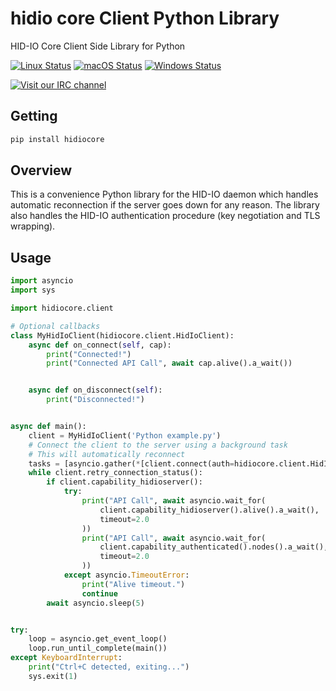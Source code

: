 # hidio core Client Python Library
HID-IO Core Client Side Library for Python

[![Linux Status](https://github.com/hid-io/hid-io-core/workflows/Rust%20Linux/badge.svg)](https://github.com/hid-io/hid-io-core/actions)
[![macOS Status](https://github.com/hid-io/hid-io-core/workflows/Rust%20macOS/badge.svg)](https://github.com/hid-io/hid-io-core/actions)
[![Windows Status](https://github.com/hid-io/hid-io-core/workflows/Rust%20Windows/badge.svg)](https://github.com/hid-io/hid-io-core/actions)

[![Visit our IRC channel](https://kiwiirc.com/buttons/irc.freenode.net/hid-io.png)](https://kiwiirc.com/client/irc.freenode.net/#hid-io)

## Getting

```bash
pip install hidiocore
```


## Overview

This is a convenience Python library for the HID-IO daemon which handles automatic reconnection if the server goes down for any reason.
The library also handles the HID-IO authentication procedure (key negotiation and TLS wrapping).


## Usage

```python
import asyncio
import sys

import hidiocore.client

# Optional callbacks
class MyHidIoClient(hidiocore.client.HidIoClient):
    async def on_connect(self, cap):
        print("Connected!")
        print("Connected API Call", await cap.alive().a_wait())


    async def on_disconnect(self):
        print("Disconnected!")


async def main():
    client = MyHidIoClient('Python example.py')
    # Connect the client to the server using a background task
    # This will automatically reconnect
    tasks = [asyncio.gather(*[client.connect(auth=hidiocore.client.HidIoClient.AUTH_BASIC)], return_exceptions=True)]
    while client.retry_connection_status():
        if client.capability_hidioserver():
            try:
                print("API Call", await asyncio.wait_for(
                    client.capability_hidioserver().alive().a_wait(),
                    timeout=2.0
                ))
                print("API Call", await asyncio.wait_for(
                    client.capability_authenticated().nodes().a_wait(),
                    timeout=2.0
                ))
            except asyncio.TimeoutError:
                print("Alive timeout.")
                continue
        await asyncio.sleep(5)


try:
    loop = asyncio.get_event_loop()
    loop.run_until_complete(main())
except KeyboardInterrupt:
    print("Ctrl+C detected, exiting...")
    sys.exit(1)
```
